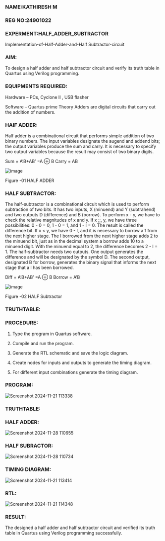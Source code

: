 ### NAME:KATHIRESH M
### REG NO:24901022
### EXPERMENT:HALF_ADDER_SUBTRACTOR

Implementation-of-Half-Adder-and-Half Subtractor-circuit

### AIM:

To design a half adder and half subtractor circuit and verify its truth table in Quartus using Verilog programming.

### EQUIPMENTS REQUIRED:

Hardware – PCs, Cyclone II , USB flasher 

Software – Quartus prime Theory Adders are digital circuits that carry out the addition of numbers.

### HAIF ADDER:

Half adder is a combinational circuit that performs simple addition of two binary numbers. The input variables designate the augend and addend bits; the output variables produce the sum and carry. It is necessary to specify two output variables because the result may consist of two binary digits.

Sum = A’B+AB’ =A ⊕ B Carry = AB

![image](https://github.com/naavaneetha/HALF_ADDER_SUBTRACTOR/assets/154305477/bd4a0b2c-cdbc-4184-ab08-81578f121e1f)

Figure -01 HALF ADDER

### HALF SUBTRACTOR:

The half-subtractor is a combinational circuit which is used to perform subtraction of two bits. It has two inputs, X (minuend) and Y (subtrahend) and two outputs D (difference) and B (borrow). To perform x - y, we have to check the relative magnitudes of x and y. If x ;;, y, we have three possibilities: 0 - 0 = 0, 1 - 0 = 1, and 1 - I = 0. The result is called the difference bit. If x < y, we have 0 - I, and it is necessary to borrow a 1 from the next higher stage. The I borrowed from the next higher stage adds 2 to the minuend bit, just as in the decimal system a borrow adds 10 to a minuend digit. With the minuend equal to 2, the difference becomes 2 - I = 1. The half-subtractor needs two outputs. One output generates the difference and will be designated by the symbol D. The second output, designated B for borrow, generates the binary signal that informs the next stage that a I has been borrowed. 

Diff = A’B+AB’ =A ⊕ B
Borrow = A’B

 ![image](https://github.com/naavaneetha/HALF_ADDER_SUBTRACTOR/assets/154305477/d76b099c-513f-4e7c-843a-e2fd028a531a)

Figure -02 HALF Subtractor

### TRUTHTABLE:

### PROCEDURE:

1.	Type the program in Quartus software.

2.	Compile and run the program.

3.	Generate the RTL schematic and save the logic diagram.

4.	Create nodes for inputs and outputs to generate the timing diagram.

5.	For different input combinations generate the timing diagram.


### PROGRAM:


![Screenshot 2024-11-21 113338](https://github.com/user-attachments/assets/1bc5209d-d38a-4c15-a9c1-3a55888ce709)

### TRUTHTABLE:
### HALF ADDER:


![Screenshot 2024-11-28 110655](https://github.com/user-attachments/assets/65a579b5-399f-482c-9da5-bc4006ae2f30)

### HALF SUBRACTOR:


   ![Screenshot 2024-11-28 110734](https://github.com/user-attachments/assets/c0ff39ea-0d69-4bad-9d59-85f0ec997a84)


### TIMING DIAGRAM:
![Screenshot 2024-11-21 113414](https://github.com/user-attachments/assets/5413188a-fa38-4ba6-9ae5-238c3dd567a8)

### RTL:
![Screenshot 2024-11-21 114348](https://github.com/user-attachments/assets/9163f4e7-ca4e-48ff-85dd-9949faa57284)

### RESULT:
The designed a half adder and half subtractor circuit and verified its truth table in Quartus using Verilog programming successfully.
